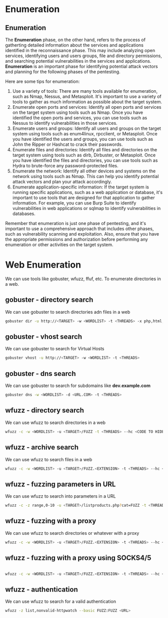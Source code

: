 # Enumeration

## Enumeration

The **Enumeration** phase, on the other hand, refers to the process of gatherting detailed information about the services and applications identified in the reconnaissance phase. This may include analyzing open services, identifying users and users groups, file and directory permissions, and searching potential vulnerabilities in the services and applications. **Enumeration** is an important phase for identifying potential attack vectors and planning for the following phases of the pentesting.

Here are some tips for enumeration:

1. Use a variety of tools: There are many tools available for enumeration, such as Nmap, Nessus, and Metasploit. It's important to use a variety of tools to gather as much information as possible about the target system.
2. Enumerate open ports and services: Identify all open ports and services on the target system using tools such as Nmap. Once you have identified the open ports and services, you can use tools such as Nessus to identify vulnerabilities in those services.
3. Enumerate users and groups: Identify all users and groups on the target system using tools such as enum4linux, rpcclient, or Metasploit. Once you have identified the users and groups, you can use tools such as John the Ripper or Hashcat to crack their passwords.
4. Enumerate files and directories: Identify all files and directories on the target system using tools such as dirb, Dirbuster, or Metasploit. Once you have identified the files and directories, you can use tools such as Hydra to brute-force any password-protected files.
5. Enumerate the network: Identify all other devices and systems on the network using tools such as Nmap. This can help you identify potential attack vectors and plan your attack accordingly.
6. Enumerate application-specific information: If the target system is running specific applications, such as a web application or database, it's important to use tools that are designed for that application to gather information. For example, you can use Burp Suite to identify vulnerabilities in web applications or sqlmap to identify vulnerabilities in databases.

Remember that enumeration is just one phase of pentesting, and it's important to use a comprehensive approach that includes other phases, such as vulnerability scanning and exploitation. Also, ensure that you have the appropriate permissions and authorization before performing any enumeration or other activities on the target system.



# Web Enumeration

We can use tools like gobuster, wfuzz, ffuf, etc. To enumerate directories in a web.

## gobuster - directory search

We can use gobuster to search directories adn files in a web
```bash
gobuster dir -u http://<TARGET> -w <WORDLIST> -t <THREADS> -x php,html,txt,asp,js
```

## gobuster - vhost search

We can use gobuster to search for Virtual Hosts
```bash
gobuster vhost -u http://<TARGET> -w <WORDLIST> -t <THREADS>
```

## gobuster - dns search

We can use gobuster to search for subdomains like **dev.example.com** 
```bash
gobuster dns -w <WORDLIST> -d <URL.COM> -t <THREADS>
```

## wfuzz - directory search

We can use wfuzz to search directories in a web
```bash
wfuzz -c -w <WORDLIST> -u <TARGET>/FUZZ -t <THREADS> --hc <CODE TO HIDE>
```

## wfuzz - archive search

We can use wfuzz to search files in a web
```bash
wfuzz -c -w <WORDLIST> -u <TARGET>/FUZZ.<EXTENSION> -t <THREADS> --hc <CODE TO HIDE>
```

## wfuzz - fuzzing parameters in URL

We can use wfuzz to search into parameters in a URL
```bash
wfuzz -c -z range,0-10 -u <TARGET>/listproducts.php?cat=FUZZ -t <THREADS>
```

## wfuzz - fuzzing with a proxy

We can use wfuzz to search directories or whatever with a proxy
```bash
wfuzz -c -w <WORDLIST> -u <TARGET>/FUZZ.<EXTENSION> -t <THREADS> --hc <CODE TO HIDE> -p localhost:8080
```

## wfuzz - fuzzing with a proxy using SOCKS4/5
```bash

wfuzz -c -w <WORDLIST> -u <TARGET>/FUZZ.<EXTENSION> -t <THREADS> --hc <CODE TO HIDE> -p localhost:8080:SOCKS5/4
```

## wfuzz  - authentication

We can use wfuzz to search for a valid authentication
```bash
wfuzz -z list,nonvalid-httpwatch --basic FUZZ:FUZZ <URL>
```